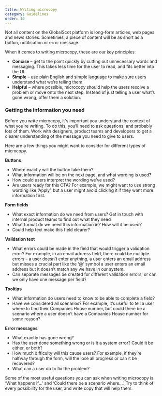 ```yaml
---
title: Writing microcopy
category: Guidelines
order: 10
---
```


Not all content on the GlobalScot platform is long-form articles, web pages and news stories. Sometimes, a piece of content will be as short as a button, notification or error message.

When it comes to writing microcopy, these are our key principles:
* **Concise** – get to the point quickly by cutting out unnecessary words and messaging. This takes less time for the user to read, and fits better into the UI.
* **Simple** – use plain English and simple language to make sure users understand what we’re telling them.
* **Helpful** – where possible, microcopy should help the users resolve a problem or move onto the next step. Instead of just telling a user what’s gone wrong, offer them a solution.

### Getting the information you need

Before you write microcopy, it's important you understand the context of what you're writing. To do this, you’ll need to ask questions, and probably lots of them. Work with designers, product teams and developers to get a clearer understanding of the message you need to give to users. 

Here are a few things you might want to consider for different types of microcopy.

**Buttons**

* Where exactly will the button take them?
* What information will be on the next page, and what wording is used?
*	How could users interpret the wording we’ve used?
*	Are users ready for this CTA? For example, we might want to use strong wording like ‘Apply’, but a user might avoid clicking it if they want more information first. 

**Form fields**

*	What exact information do we need from users? Get in touch with internal product teams to find out what they need
*	What format do we need this information in? How will it be used?
*	Could help text make this field clearer? 

**Validation text**

*	What errors could be made in the field that would trigger a validation error? For example, in an email address field, there could be multiple errors – a user doesn’t enter anything, a user enters an email address but misses a crucial part like the ‘@’ symbol a user enters an email address but it doesn’t match any we have in our system.
*	Can separate messages be created for different validation errors, or can we only have one message per field?

**Tooltips**

*	What information do users need to know to be able to complete a field? 
*	Have we considered all scenarios? For example, it’s useful to tell a user where to find their Companies House number, but could there be a scenario where a user doesn’t have a Companies House number for some reason? 

**Error messages**

*	What exactly has gone wrong?
*	Has the user done something wrong or is it a system error? Could it be either, or both? 
*	How much difficulty will this cause users? For example, if they’re halfway through the form, will the lose all progress or can it be recovered?
*	What can a user do to fix the problem?

Some of the most useful questions you can ask when writing microcopy is ‘What happens if…’ and ‘Could there be a scenario where…’. Try to think of every possibility for the user, and write copy that will help them. 

